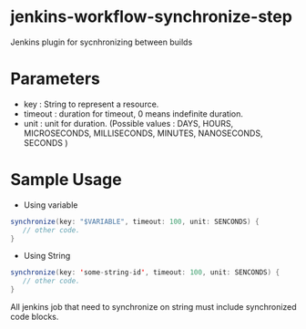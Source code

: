 # jenkins-workflow-synchronize-step
Jenkins plugin for sycnhronizing between builds

# Parameters

* key : String to represent a resource.
* timeout : duration for timeout, 0 means indefinite duration.
* unit : unit for duration. (Possible values : DAYS, HOURS, MICROSECONDS, MILLISECONDS, MINUTES, NANOSECONDS, SECONDS )

# Sample Usage

* Using variable

```java
synchronize(key: "$VARIABLE", timeout: 100, unit: SENCONDS) {
   // other code.
}
```

* Using String

```java
synchronize(key: 'some-string-id', timeout: 100, unit: SENCONDS) {
   // other code.
}
```

All jenkins job that need to synchronize on string must include synchronized code blocks.
